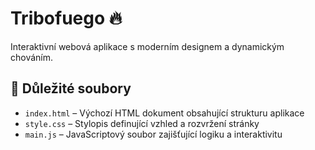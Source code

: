 # Tribofuego 🔥

Interaktivní webová aplikace s moderním designem a dynamickým chováním.

## 📁 Důležité soubory

- `index.html` – Výchozí HTML dokument obsahující strukturu aplikace
- `style.css` – Stylopis definující vzhled a rozvržení stránky
- `main.js` – JavaScriptový soubor zajišťující logiku a interaktivitu
